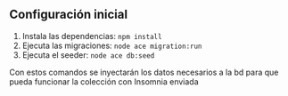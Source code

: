 ## Configuración inicial

1. Instala las dependencias: `npm install`
2. Ejecuta las migraciones: `node ace migration:run`
3. Ejecuta el seeder: `node ace db:seed`

Con estos comandos se inyectarán los datos necesarios a la bd para que pueda funcionar la colección con Insomnia enviada
